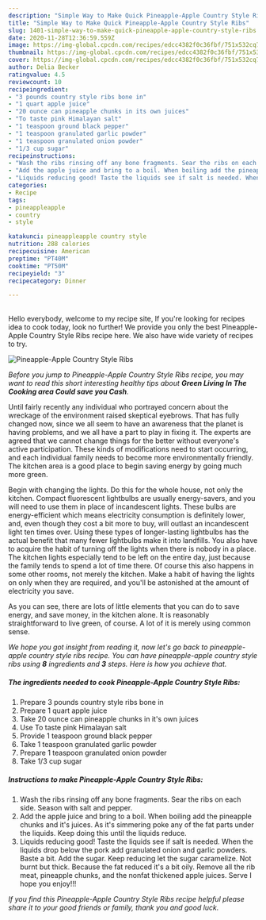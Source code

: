```yaml
---
description: "Simple Way to Make Quick Pineapple-Apple Country Style Ribs"
title: "Simple Way to Make Quick Pineapple-Apple Country Style Ribs"
slug: 1401-simple-way-to-make-quick-pineapple-apple-country-style-ribs
date: 2020-11-28T12:36:59.559Z
image: https://img-global.cpcdn.com/recipes/edcc4382f0c36fbf/751x532cq70/pineapple-apple-country-style-ribs-recipe-main-photo.jpg
thumbnail: https://img-global.cpcdn.com/recipes/edcc4382f0c36fbf/751x532cq70/pineapple-apple-country-style-ribs-recipe-main-photo.jpg
cover: https://img-global.cpcdn.com/recipes/edcc4382f0c36fbf/751x532cq70/pineapple-apple-country-style-ribs-recipe-main-photo.jpg
author: Delia Becker
ratingvalue: 4.5
reviewcount: 10
recipeingredient:
- "3 pounds country style ribs bone in"
- "1 quart apple juice"
- "20 ounce can pineapple chunks in its own juices"
- "To taste pink Himalayan salt"
- "1 teaspoon ground black pepper"
- "1 teaspoon granulated garlic powder"
- "1 teaspoon granulated onion powder"
- "1/3 cup sugar"
recipeinstructions:
- "Wash the ribs rinsing off any bone fragments. Sear the ribs on each side. Season with salt and pepper."
- "Add the apple juice and bring to a boil. When boiling add the pineapple chunks and it&#39;s juices. As it&#39;s simmering poke any of the fat parts under the liquids. Keep doing this until the liquids reduce."
- "Liquids reducing good! Taste the liquids see if salt is needed. When the liquids drop below the pork add granulated onion and garlic powders. Baste a bit. Add the sugar. Keep reducing let the sugar caramelize. Not burnt but thick. Because the fat reduced it&#39;s a bit oily. Remove all the rib meat, pineapple chunks, and the nonfat thickened apple juices. Serve I hope you enjoy!!!"
categories:
- Recipe
tags:
- pineappleapple
- country
- style

katakunci: pineappleapple country style 
nutrition: 288 calories
recipecuisine: American
preptime: "PT40M"
cooktime: "PT50M"
recipeyield: "3"
recipecategory: Dinner

---
```

<br>
Hello everybody, welcome to my recipe site, If you're looking for recipes idea to cook today, look no further! We provide you only the best Pineapple-Apple Country Style Ribs recipe here. We also have wide variety of recipes to try.
<br>


![Pineapple-Apple Country Style Ribs](https://img-global.cpcdn.com/recipes/edcc4382f0c36fbf/751x532cq70/pineapple-apple-country-style-ribs-recipe-main-photo.jpg)

<i>Before you jump to Pineapple-Apple Country Style Ribs recipe, you may want to read this short interesting healthy tips about 
<strong>Green Living In The Cooking area Could save you Cash</strong>.</i>
</br>

Until fairly recently any individual who portrayed concern about the wreckage of the environment raised skeptical eyebrows. That has fully changed now, since we all seem to have an awareness that the planet is having problems, and we all have a part to play in fixing it. The experts are agreed that we cannot change things for the better without everyone's active participation. These kinds of modifications need to start occurring, and each individual family needs to become more environmentally friendly. The kitchen area is a good place to begin saving energy by going much more green.

Begin with changing the lights. Do this for the whole house, not only the kitchen. Compact fluorescent lightbulbs are usually energy-savers, and you will need to use them in place of incandescent lights. These bulbs are energy-efficient which means electricity consumption is definitely lower, and, even though they cost a bit more to buy, will outlast an incandescent light ten times over. Using these types of longer-lasting lightbulbs has the actual benefit that many fewer lightbulbs make it into landfills. You also have to acquire the habit of turning off the lights when there is nobody in a place. The kitchen lights especially tend to be left on the entire day, just because the family tends to spend a lot of time there. Of course this also happens in some other rooms, not merely the kitchen. Make a habit of having the lights on only when they are required, and you'll be astonished at the amount of electricity you save.

As you can see, there are lots of little elements that you can do to save energy, and save money, in the kitchen alone. It is reasonably straightforward to live green, of course. A lot of it is merely using common sense.


<i>We hope you got insight from reading it, now let's go back to pineapple-apple country style ribs recipe. You can have pineapple-apple country style ribs using <strong>8</strong> ingredients and <strong>3</strong> steps. Here is how you achieve that.
</i>

##### The ingredients needed to cook Pineapple-Apple Country Style Ribs:

1. Prepare 3 pounds country style ribs bone in
1. Prepare 1 quart apple juice
1. Take 20 ounce can pineapple chunks in it&#39;s own juices
1. Use To taste pink Himalayan salt
1. Provide 1 teaspoon ground black pepper
1. Take 1 teaspoon granulated garlic powder
1. Prepare 1 teaspoon granulated onion powder
1. Take 1/3 cup sugar


##### Instructions to make Pineapple-Apple Country Style Ribs:

1. Wash the ribs rinsing off any bone fragments. Sear the ribs on each side. Season with salt and pepper.
1. Add the apple juice and bring to a boil. When boiling add the pineapple chunks and it&#39;s juices. As it&#39;s simmering poke any of the fat parts under the liquids. Keep doing this until the liquids reduce.
1. Liquids reducing good! Taste the liquids see if salt is needed. When the liquids drop below the pork add granulated onion and garlic powders. Baste a bit. Add the sugar. Keep reducing let the sugar caramelize. Not burnt but thick. Because the fat reduced it&#39;s a bit oily. Remove all the rib meat, pineapple chunks, and the nonfat thickened apple juices. Serve I hope you enjoy!!!


<i>If you find this Pineapple-Apple Country Style Ribs recipe helpful please share it to your good friends or family, thank you and good luck.</i>
